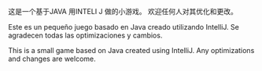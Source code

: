 这是一个基于JAVA 用INTELI J 做的小游戏。 欢迎任何人对其优化和更改。

Este es un pequeño juego basado en Java creado utilizando IntelliJ. Se agradecen todas las optimizaciones y cambios.

This is a small game based on Java created using IntelliJ. Any optimizations and changes are welcome.
